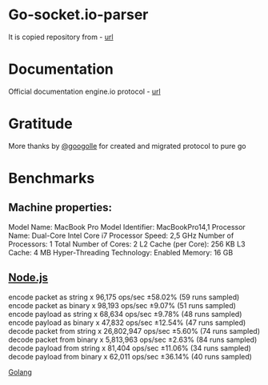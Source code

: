 # Go-socket.io-parser

It is copied repository from - [url](https://github.com/googollee/go-engine.io)

# Documentation

Official documentation engine.io protocol - [url](https://github.com/socketio/engine.io-protocol)

# Gratitude

More thanks by [@googolle](https://www.github.com/googolle) for created and migrated protocol to pure go

# Benchmarks

## Machine properties:
 
Model Name: MacBook Pro
Model Identifier: MacBookPro14,1
Processor Name: Dual-Core Intel Core i7
Processor Speed: 2,5 GHz
Number of Processors: 1
Total Number of Cores: 2
L2 Cache (per Core): 256 KB
L3 Cache: 4 MB
Hyper-Threading Technology: Enabled
Memory: 16 GB


[Node.js]()
--------
encode packet as string x 96,175 ops/sec ±58.02% (59 runs sampled)
encode packet as binary x 98,193 ops/sec ±9.07% (51 runs sampled)
encode payload as string x 68,634 ops/sec ±9.78% (48 runs sampled)
encode payload as binary x 47,832 ops/sec ±12.54% (47 runs sampled)
decode packet from string x 26,802,947 ops/sec ±5.60% (74 runs sampled)
decode packet from binary x 5,813,963 ops/sec ±2.63% (84 runs sampled)
decode payload from string x 81,404 ops/sec ±11.06% (34 runs sampled)
decode payload from binary x 62,011 ops/sec ±36.14% (40 runs sampled)

[Golang]()

